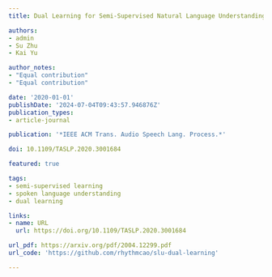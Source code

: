 ```yaml
---
title: Dual Learning for Semi-Supervised Natural Language Understanding

authors:
- admin
- Su Zhu
- Kai Yu

author_notes:
- "Equal contribution"
- "Equal contribution"

date: '2020-01-01'
publishDate: '2024-07-04T09:43:57.946876Z'
publication_types:
- article-journal

publication: '*IEEE ACM Trans. Audio Speech Lang. Process.*'

doi: 10.1109/TASLP.2020.3001684

featured: true

tags:
- semi-supervised learning
- spoken language understanding
- dual learning

links:
- name: URL
  url: https://doi.org/10.1109/TASLP.2020.3001684

url_pdf: https://arxiv.org/pdf/2004.12299.pdf
url_code: 'https://github.com/rhythmcao/slu-dual-learning'

---
```

